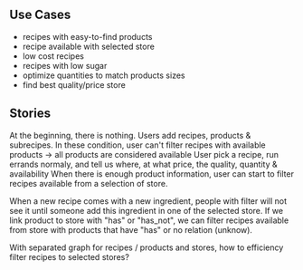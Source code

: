 ## Use Cases

- recipes with easy-to-find products
- recipe available with selected store
- low cost recipes
- recipes with low sugar
- optimize quantities to match products sizes
- find best quality/price store

## Stories

At the beginning, there is nothing.
Users add recipes, products & subrecipes.
In these condition, user can't filter recipes with available products -> all products are considered available
User pick a recipe, run errands normaly, and tell us where, at what price, the quality, quantity & availability
When there is enough product information, user can start to filter recipes available from a selection of store.

When a new recipe comes with a new ingredient, people with filter will not see it until someone add this ingredient in one of the selected store. If we link product to store with "has" or "has_not", we can filter recipes available from store with products that have "has" or no relation (unknow).

With separated graph for recipes / products and stores, how to efficiency filter recipes to selected stores?


